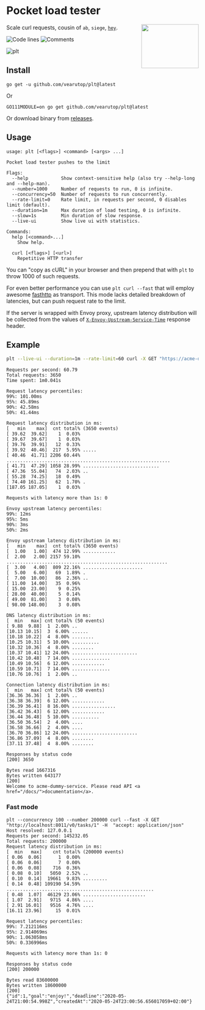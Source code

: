 # Pocket load tester

<img src="https://vignette.wikia.nocookie.net/looneytunes/images/4/46/Plucky_Anvil_2.gif/revision/latest/scale-to-width-down/150?cb=20190522080043" align="right" width="150" height="115" />

Scale curl requests, cousin of `ab`, `siege`, [`hey`](https://github.com/rakyll/hey).

![Code lines](https://sloc.xyz/github/vearutop/plt/?category=code)
![Comments](https://sloc.xyz/github/vearutop/plt/?category=comments)

![plt](https://user-images.githubusercontent.com/1381436/73143999-dd4d5800-40a0-11ea-9308-8e02773ec2d6.gif)

## Install

```
go get -u github.com/vearutop/plt@latest
```

Or 

```
GO111MODULE=on go get github.com/vearutop/plt@latest
```

Or download binary from [releases](https://github.com/vearutop/plt/releases).

## Usage

```
usage: plt [<flags>] <command> [<args> ...]

Pocket load tester pushes to the limit

Flags:
  --help            Show context-sensitive help (also try --help-long and --help-man).
  --number=1000     Number of requests to run, 0 is infinite.
  --concurrency=50  Number of requests to run concurrently.
  --rate-limit=0    Rate limit, in requests per second, 0 disables limit (default).
  --duration=1m     Max duration of load testing, 0 is infinite.
  --slow=1s         Min duration of slow response.
  --live-ui         Show live ui with statistics.

Commands:
  help [<command>...]
    Show help.

  curl [<flags>] [<url>]
    Repetitive HTTP transfer
```

You can "copy as cURL" in your browser and then prepend that with `plt` to throw 1000 of such requests. 

For even better performance you can use `plt curl --fast` that will employ awesome [fasthttp](https://github.com/valyala/fasthttp)
as transport. This mode lacks detailed breakdown of latencies, but can push request rate to the limit.

If the server is wrapped with Envoy proxy, upstream latency distribution will be collected from the values of [`X-Envoy-Upstream-Service-Time`](https://www.envoyproxy.io/docs/envoy/latest/configuration/http/http_filters/router_filter#x-envoy-upstream-service-time) response header.

## Example

```bash
plt --live-ui --duration=1m --rate-limit=60 curl -X GET "https://acme-dummy-service.staging-k8s.acme.io/" -H  "accept: application/json"
```

```
Requests per second: 60.79
Total requests: 3650
Time spent: 1m0.041s

Request latency percentiles:
99%: 101.00ms
95%: 45.89ms
90%: 42.58ms
50%: 41.44ms

Request latency distribution in ms:
[   min    max]  cnt total% (3650 events)
[ 39.62  39.62]    1  0.03%
[ 39.67  39.67]    1  0.03%
[ 39.76  39.91]   12  0.33%
[ 39.92  40.46]  217  5.95% .....
[ 40.46  41.71] 2206 60.44% ............................................................
[ 41.71  47.29] 1058 28.99% ............................
[ 47.36  55.04]   74  2.03% ..
[ 55.28  74.25]   18  0.49%
[ 74.40 161.25]   62  1.70% .
[187.05 187.05]    1  0.03%

Requests with latency more than 1s: 0

Envoy upstream latency percentiles:
99%: 12ms
95%: 5ms
90%: 3ms
50%: 2ms

Envoy upstream latency distribution in ms:
[   min    max]  cnt total% (3650 events)
[  1.00   1.00]  474 12.99% ............
[  2.00   2.00] 2157 59.10% ...........................................................
[  3.00   4.00]  809 22.16% ......................
[  5.00   6.00]   69  1.89% .
[  7.00  10.00]   86  2.36% ..
[ 11.00  14.00]   35  0.96%
[ 15.00  23.00]    9  0.25%
[ 28.00  40.00]    5  0.14%
[ 49.00  81.00]    3  0.08%
[ 98.00 148.00]    3  0.08%

DNS latency distribution in ms:
[  min   max] cnt total% (50 events)
[ 9.88  9.88]  1  2.00% ..
[10.13 10.15]  3  6.00% ......
[10.18 10.22]  4  8.00% ........
[10.25 10.31]  5 10.00% ..........
[10.32 10.36]  4  8.00% ........
[10.37 10.41] 12 24.00% ........................
[10.42 10.48]  7 14.00% ..............
[10.49 10.56]  6 12.00% ............
[10.59 10.71]  7 14.00% ..............
[10.76 10.76]  1  2.00% ..

Connection latency distribution in ms:
[  min   max] cnt total% (50 events)
[36.36 36.36]  1  2.00% ..
[36.38 36.39]  6 12.00% ............
[36.39 36.41]  8 16.00% ................
[36.42 36.43]  6 12.00% ............
[36.44 36.48]  5 10.00% ..........
[36.50 36.54]  2  4.00% ....
[36.58 36.66]  2  4.00% ....
[36.70 36.86] 12 24.00% ........................
[36.86 37.09]  4  8.00% ........
[37.11 37.48]  4  8.00% ........

Responses by status code
[200] 3650

Bytes read 1667316
Bytes written 643177
[200]
Welcome to acme-dummy-service. Please read API <a href="/docs/">documentation</a>.
```

### Fast mode

```
plt --concurrency 100 --number 200000 curl --fast -X GET "http://localhost:8011/v0/tasks/1" -H  "accept: application/json"
Host resolved: 127.0.0.1
Requests per second: 145232.05
Total requests: 200000
Request latency distribution in ms:
[  min   max]    cnt total% (200000 events)
[ 0.06  0.06]      1  0.00%
[ 0.06  0.06]      7  0.00%
[ 0.06  0.08]    716  0.36%
[ 0.08  0.10]   5050  2.52% ..
[ 0.10  0.14]  19661  9.83% .........
[ 0.14  0.48] 109190 54.59% ......................................................
[ 0.48  1.07]  46129 23.06% .......................
[ 1.07  2.91]   9715  4.86% ....
[ 2.91 16.01]   9516  4.76% ....
[16.11 23.96]     15  0.01%

Request latency percentiles:
99%: 7.212116ms
95%: 2.914069ms
90%: 1.063058ms
50%: 0.336996ms

Requests with latency more than 1s: 0

Responses by status code
[200] 200000

Bytes read 83600000
Bytes written 18600000
[200]
{"id":1,"goal":"enjoy!","deadline":"2020-05-24T21:00:54.998Z","createdAt":"2020-05-24T23:00:56.656017059+02:00"}
```
